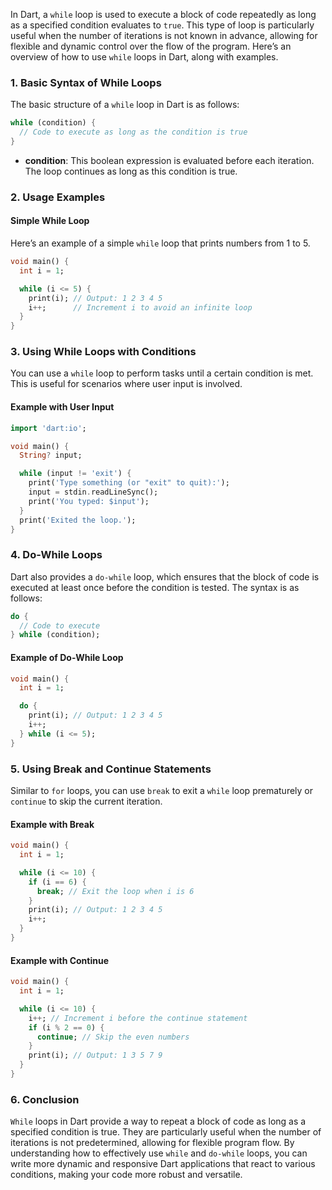 In Dart, a `while` loop is used to execute a block of code repeatedly as long as a specified condition evaluates to `true`. This type of loop is particularly useful when the number of iterations is not known in advance, allowing for flexible and dynamic control over the flow of the program. Here’s an overview of how to use `while` loops in Dart, along with examples.

### 1. **Basic Syntax of While Loops**

The basic structure of a `while` loop in Dart is as follows:

```dart
while (condition) {
  // Code to execute as long as the condition is true
}
```

- **condition**: This boolean expression is evaluated before each iteration. The loop continues as long as this condition is true.

### 2. **Usage Examples**

#### Simple While Loop

Here’s an example of a simple `while` loop that prints numbers from 1 to 5.

```dart
void main() {
  int i = 1;

  while (i <= 5) {
    print(i); // Output: 1 2 3 4 5
    i++;      // Increment i to avoid an infinite loop
  }
}
```

### 3. **Using While Loops with Conditions**

You can use a `while` loop to perform tasks until a certain condition is met. This is useful for scenarios where user input is involved.

#### Example with User Input

```dart
import 'dart:io';

void main() {
  String? input;

  while (input != 'exit') {
    print('Type something (or "exit" to quit):');
    input = stdin.readLineSync();
    print('You typed: $input');
  }
  print('Exited the loop.');
}
```

### 4. **Do-While Loops**

Dart also provides a `do-while` loop, which ensures that the block of code is executed at least once before the condition is tested. The syntax is as follows:

```dart
do {
  // Code to execute
} while (condition);
```

#### Example of Do-While Loop

```dart
void main() {
  int i = 1;

  do {
    print(i); // Output: 1 2 3 4 5
    i++;
  } while (i <= 5);
}
```

### 5. **Using Break and Continue Statements**

Similar to `for` loops, you can use `break` to exit a `while` loop prematurely or `continue` to skip the current iteration.

#### Example with Break

```dart
void main() {
  int i = 1;

  while (i <= 10) {
    if (i == 6) {
      break; // Exit the loop when i is 6
    }
    print(i); // Output: 1 2 3 4 5
    i++;
  }
}
```

#### Example with Continue

```dart
void main() {
  int i = 1;

  while (i <= 10) {
    i++; // Increment i before the continue statement
    if (i % 2 == 0) {
      continue; // Skip the even numbers
    }
    print(i); // Output: 1 3 5 7 9
  }
}
```

### 6. **Conclusion**

`While` loops in Dart provide a way to repeat a block of code as long as a specified condition is true. They are particularly useful when the number of iterations is not predetermined, allowing for flexible program flow. By understanding how to effectively use `while` and `do-while` loops, you can write more dynamic and responsive Dart applications that react to various conditions, making your code more robust and versatile.
